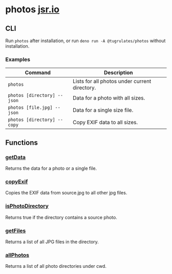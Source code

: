 # photos [jsr.io](https://jsr.io/@tugrulates/photos)

## CLI

Run `photos` after installation, or run `deno run -A @tugrulates/photos` without
installation.

### Examples

| Command                     | Description                                   |
| --------------------------- | --------------------------------------------- |
| `photos`                    | Lists for all photos under current directory. |
| `photos [directory] --json` | Data for a photo with all sizes.              |
| `photos [file.jpg] --json`  | Data for a single size file.                  |
| `photos [directory] --copy` | Copy EXIF data to all sizes.                  |

## Functions

### [getData](https://jsr.io/@tugrulates/photos/doc/~/getData)

Returns the data for a photo or a single file.

### [copyExif](https://jsr.io/@tugrulates/photos/doc/~/copyExif)

Copies the EXIF data from source.jpg to all other jpg files.

### [isPhotoDirectory](https://jsr.io/@tugrulates/photos/doc/~/isPhotoDirectory)

Returns true if the directory contains a source photo.

### [getFiles](https://jsr.io/@tugrulates/photos/doc/~/getFiles)

Returns a list of all JPG files in the directory.

### [allPhotos](https://jsr.io/@tugrulates/photos/doc/~/allPhotos)

Returns a list of all photo directories under cwd.
